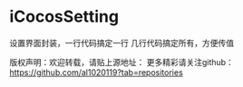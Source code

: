 # iCocosSetting
设置界面封装，一行代码搞定一行
几行代码搞定所有，方便传值

版权声明：欢迎转载，请贴上源地址：
更多精彩请关注github：https://github.com/al1020119?tab=repositories

